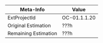 Meta-Info | Value
-- | --
ExtProjectId | OC-01.1.1.20
Original Estimation | ???h
Remaining Estimation | ???h
